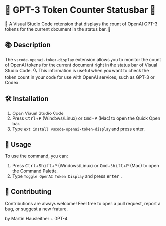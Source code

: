 # 🚀 GPT-3 Token Counter Statusbar 🎉

🌟 A Visual Studio Code extension that displays the count of
OpenAI GPT-3 tokens for the current document in the status bar.
🎯

## 📚 Description

The `vscode-openai-token-display` extension allows you to monitor the count of OpenAI tokens for the current document right in the status bar of Visual Studio Code. 🔍 This information is useful when you want to check the token count in your code for use with OpenAI services, such as GPT-3 or Codex.

## 🛠️ Installation

1. Open Visual Studio Code
2. Press <kbd>Ctrl</kbd>+<kbd>P</kbd> (Windows/Linux) or <kbd>Cmd</kbd>+<kbd>P</kbd> (Mac) to open the Quick Open bar.
3. Type `ext install vscode-openai-token-display` and press enter.

## 📖 Usage

To use the command, you can:

1. Press <kbd>Ctrl</kbd>+<kbd>Shift</kbd>+<kbd>P</kbd> (Windows/Linux) or <kbd>Cmd</kbd>+<kbd>Shift</kbd>+<kbd>P</kbd> (Mac) to open the Command Palette.
1. Type `Toggle OpenAI Token Display` and press <kbd>enter</kbd> .

## 👥 Contributing

Contributions are always welcome! Feel free to open a pull request, report a bug, or suggest a new feature.


by Martin Hausleitner + GPT-4
